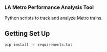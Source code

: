 ### LA Metro Performance Analysis Tool

Python scripts to track and analyze Metro trains.

## Getting Set Up

`pip install -r requirements.txt`
